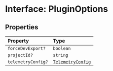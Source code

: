 # Interface: PluginOptions

## Properties

| Property | Type |
| :------ | :------ |
| `forceDevExport?` | `boolean` |
| `projectId?` | `string` |
| `telemetryConfig?` | [`TelemetryConfig`](TelemetryConfig.md) |
